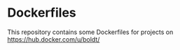 # Dockerfiles

This repository contains some Dockerfiles for projects on https://hub.docker.com/u/boldt/
